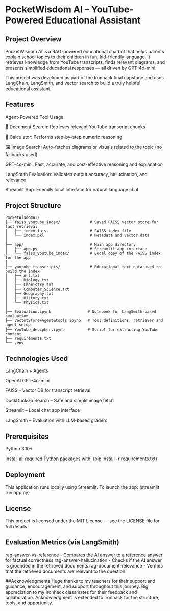 # PocketWisdom AI – YouTube-Powered Educational Assistant


## Project Overview
PocketWisdom AI is a RAG-powered educational chatbot that helps parents explain school topics to their children in fun, kid-friendly language. It retrieves knowledge from YouTube transcripts, finds relevant diagrams, and presents simplified educational responses — all driven by GPT-4o-mini.

This project was developed as part of the Ironhack final capstone and uses LangChain, LangSmith, and vector search to build a truly helpful educational assistant.

## Features
Agent-Powered Tool Usage:

🧾 Document Search: Retrieves relevant YouTube transcript chunks

🔢 Calculator: Performs step-by-step numeric reasoning

🖼️ Image Search: Auto-fetches diagrams or visuals related to the topic (no fallbacks used)

GPT-4o-mini: Fast, accurate, and cost-effective reasoning and explanation

LangSmith Evaluation: Validates output accuracy, hallucination, and relevance

Streamlit App: Friendly local interface for natural language chat

## Project Structure
```
PocketWisdomAI/
├── faiss_youtube_index/             # Saved FAISS vector store for fast retrieval
│   ├── index.faiss                  # FAISS index file
│   └── index.pkl                    # Metadata and vector data
│
├── app/                             # Main app directory
│   ├── app.py                       # Streamlit app interface
│   └── faiss_youtube_index/         # Local copy of the FAISS index for the app
│
├── youtube_transcripts/             # Educational text data used to build the index
│   ├── Art.txt
│   ├── Biology.txt
│   ├── Chemistry.txt
│   ├── Computer_Science.txt
│   ├── Geography.txt
│   ├── History.txt
│   └── Physics.txt
│
├── Evaluation.ipynb                # Notebook for LangSmith-based evaluation
├── VectotStore+Agent&tools.ipynb   # Tool definitions, retriever and agent setup
├── YouTube_decipher.ipynb          # Script for extracting YouTube content
├── requirements.txt                
└── .env                            
```

## Technologies Used
LangChain + Agents

OpenAI GPT-4o-mini

FAISS – Vector DB for transcript retrieval

DuckDuckGo Search – Safe and simple image fetch

Streamlit – Local chat app interface

LangSmith – Evaluation with LLM-based graders

## Prerequisites
Python 3.10+

Install all required Python packages with: (pip install -r requirements.txt)

## Deployment
This application runs locally using Streamlit.
To launch the app: (streamlit run app.py)

## License
This project is licensed under the MIT License — see the LICENSE file for full details.

## Evaluation Metrics (via LangSmith)
rag-answer-vs-reference	  - Compares the AI answer to a reference answer for factual correctness
rag-answer-hallucination	- Checks if the AI answer is grounded in the retrieved documents
rag-document-relevance	  - Verifies that the retrieved documents are relevant to the question

 ##Acknowledgments
  Huge thanks to my teachers for their support and guidance, encouragement, and support throughout this journey.
  Big appreciation to my Ironhack classmates for their feedback and collaboration.
  Acknowledgment is extended to Ironhack for the structure, tools, and opportunity.

